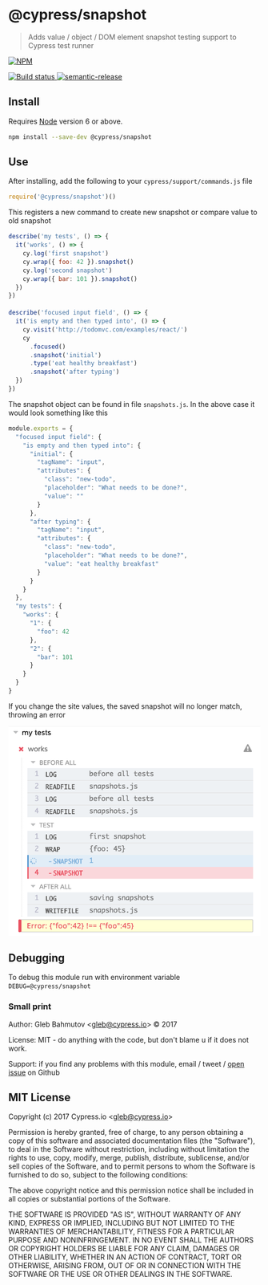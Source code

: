 # @cypress/snapshot

> Adds value / object / DOM element snapshot testing support to Cypress test runner

[![NPM][npm-icon] ][npm-url]

[![Build status][ci-image] ][ci-url]
[![semantic-release][semantic-image] ][semantic-url]

## Install

Requires [Node](https://nodejs.org/en/) version 6 or above.

```sh
npm install --save-dev @cypress/snapshot
```

## Use

After installing, add the following to your `cypress/support/commands.js` file

```js
require('@cypress/snapshot')()
```

This registers a new command to create new snapshot or compare value to old snapshot

```js
describe('my tests', () => {
  it('works', () => {
    cy.log('first snapshot')
    cy.wrap({ foo: 42 }).snapshot()
    cy.log('second snapshot')
    cy.wrap({ bar: 101 }).snapshot()
  })
})

describe('focused input field', () => {
  it('is empty and then typed into', () => {
    cy.visit('http://todomvc.com/examples/react/')
    cy
      .focused()
      .snapshot('initial')
      .type('eat healthy breakfast')
      .snapshot('after typing')
  })
})
```

The snapshot object can be found in file `snapshots.js`. In the above case it would look something like this

```js
module.exports = {
  "focused input field": {
    "is empty and then typed into": {
      "initial": {
        "tagName": "input",
        "attributes": {
          "class": "new-todo",
          "placeholder": "What needs to be done?",
          "value": ""
        }
      },
      "after typing": {
        "tagName": "input",
        "attributes": {
          "class": "new-todo",
          "placeholder": "What needs to be done?",
          "value": "eat healthy breakfast"
        }
      }
    }
  },
  "my tests": {
    "works": {
      "1": {
        "foo": 42
      },
      "2": {
        "bar": 101
      }
    }
  }
}
```

If you change the site values, the saved snapshot will no longer match, throwing an error

![Snapshot mismatch](img/snapshot-mismatch.png)

## Debugging

To debug this module run with environment variable `DEBUG=@cypress/snapshot`

### Small print

Author: Gleb Bahmutov &lt;gleb@cypress.io&gt; &copy; 2017

License: MIT - do anything with the code, but don't blame u if it does not work.

Support: if you find any problems with this module, email / tweet /
[open issue](https://github.com/cypress-io/snapshot/issues) on Github

## MIT License

Copyright (c) 2017 Cypress.io &lt;gleb@cypress.io&gt;

Permission is hereby granted, free of charge, to any person
obtaining a copy of this software and associated documentation
files (the "Software"), to deal in the Software without
restriction, including without limitation the rights to use,
copy, modify, merge, publish, distribute, sublicense, and/or sell
copies of the Software, and to permit persons to whom the
Software is furnished to do so, subject to the following
conditions:

The above copyright notice and this permission notice shall be
included in all copies or substantial portions of the Software.

THE SOFTWARE IS PROVIDED "AS IS", WITHOUT WARRANTY OF ANY KIND,
EXPRESS OR IMPLIED, INCLUDING BUT NOT LIMITED TO THE WARRANTIES
OF MERCHANTABILITY, FITNESS FOR A PARTICULAR PURPOSE AND
NONINFRINGEMENT. IN NO EVENT SHALL THE AUTHORS OR COPYRIGHT
HOLDERS BE LIABLE FOR ANY CLAIM, DAMAGES OR OTHER LIABILITY,
WHETHER IN AN ACTION OF CONTRACT, TORT OR OTHERWISE, ARISING
FROM, OUT OF OR IN CONNECTION WITH THE SOFTWARE OR THE USE OR
OTHER DEALINGS IN THE SOFTWARE.

[npm-icon]: https://nodei.co/npm/@cypress/snapshot.svg?downloads=true
[npm-url]: https://npmjs.org/package/@cypress/snapshot
[ci-image]: https://travis-ci.org/cypress-io/snapshot.svg?branch=master
[ci-url]: https://travis-ci.org/cypress-io/snapshot
[semantic-image]: https://img.shields.io/badge/%20%20%F0%9F%93%A6%F0%9F%9A%80-semantic--release-e10079.svg
[semantic-url]: https://github.com/semantic-release/semantic-release
